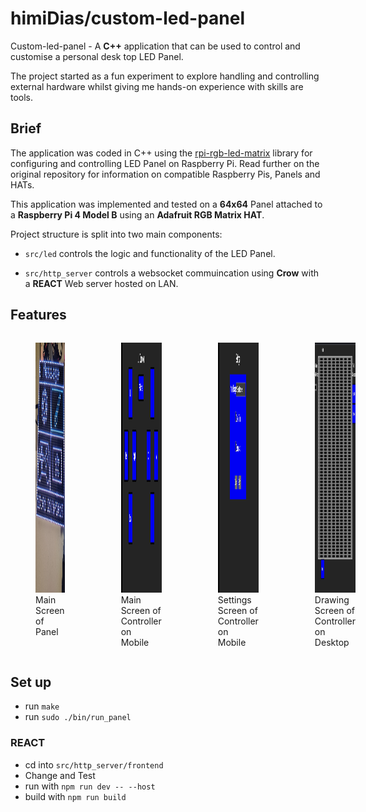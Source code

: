 # himiDias/custom-led-panel

Custom-led-panel - A **C++** application that can be used to control and customise a personal desk top LED Panel.

The project started as a fun experiment to explore handling and controlling external hardware whilst giving me hands-on experience with skills are tools.

## Brief

The application was coded in C++ using the [rpi-rgb-led-matrix](https://github.com/hzeller/rpi-rgb-led-matrix) library for configuring and controlling LED Panel on Raspberry Pi. Read further on the original repository for information on compatible Raspberry Pis, Panels and HATs.

This application was implemented and tested on a **64x64** Panel attached to a **Raspberry Pi 4 Model B** using an **Adafruit RGB Matrix HAT**.

Project structure is split into two main components:

- `src/led` controls the logic and functionality of the LED Panel.

- `src/http_server` controls a websocket commuincation using **Crow** with a **REACT** Web server hosted on LAN.

## Features

<div style="display:flex; gap:10px">
<figure>
<img src="/assets/panel_main.jpg" alt = "LED Panel - Main Screen" width = "300" height = "400">
<figcaption>Main Screen of Panel</figcaption>
</figure>

<figure>
<img src="/assets/site_main.jpg" alt = "Site - Main Screen" width = "300" height = "400">
<figcaption>Main Screen of Controller on Mobile</figcaption>
</figure>

<figure>
<img src="/assets/site_settings.jpg" alt = "Site - Settings Screen" width = "300" height = "400">
<figcaption>Settings Screen of Controller on Mobile</figcaption>
</figure>

<figure>
<img src="/assets/site_draw.jpg" alt = "Site - Draw Screen" width = "300" height = "400">
<figcaption>Drawing Screen of Controller on Desktop</figcaption>
</figure>

</div>

## Set up

- run `make`
- run `sudo ./bin/run_panel`

### REACT

- cd into `src/http_server/frontend`
- Change and Test
- run with `npm run dev -- --host`
- build with `npm run build`
